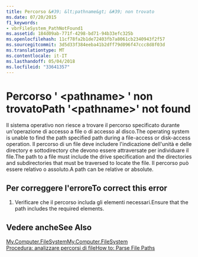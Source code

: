 ```yaml
---
title: Percorso &#39; &lt;pathname&gt; &#39; non trovato
ms.date: 07/20/2015
f1_keywords:
- vbrFileSystem_PathNotFound1
ms.assetid: 184d09ab-771f-4298-bd71-94b33efc325b
ms.openlocfilehash: 11cf78fa2b1de72403fb7a8061cb2340943f2f57
ms.sourcegitcommit: 3d5d33f384eeba41b2dff79d096f47ccc8d8f03d
ms.translationtype: MT
ms.contentlocale: it-IT
ms.lasthandoff: 05/04/2018
ms.locfileid: "33641357"
---
```

# <a name="path-39ltpathnamegt39-not-found"></a><span data-ttu-id="3b8ce-102">Percorso &#39; &lt;pathname&gt; &#39; non trovato</span><span class="sxs-lookup"><span data-stu-id="3b8ce-102">Path &#39;&lt;pathname&gt;&#39; not found</span></span>
<span data-ttu-id="3b8ce-103">Il sistema operativo non riesce a trovare il percorso specificato durante un'operazione di accesso a file o di accesso al disco.</span><span class="sxs-lookup"><span data-stu-id="3b8ce-103">The operating system is unable to find the path specified path during a file-access or disk-access operation.</span></span> <span data-ttu-id="3b8ce-104">Il percorso di un file deve includere l'indicazione dell'unità e delle directory e sottodirectory che devono essere attraversate per individuare il file.</span><span class="sxs-lookup"><span data-stu-id="3b8ce-104">The path to a file must include the drive specification and the directories and subdirectories that must be traversed to locate the file.</span></span> <span data-ttu-id="3b8ce-105">Il percorso può essere relativo o assoluto.</span><span class="sxs-lookup"><span data-stu-id="3b8ce-105">A path can be relative or absolute.</span></span>  
  
## <a name="to-correct-this-error"></a><span data-ttu-id="3b8ce-106">Per correggere l'errore</span><span class="sxs-lookup"><span data-stu-id="3b8ce-106">To correct this error</span></span>  
  
1.  <span data-ttu-id="3b8ce-107">Verificare che il percorso includa gli elementi necessari.</span><span class="sxs-lookup"><span data-stu-id="3b8ce-107">Ensure that the path includes the required elements.</span></span>  
  
## <a name="see-also"></a><span data-ttu-id="3b8ce-108">Vedere anche</span><span class="sxs-lookup"><span data-stu-id="3b8ce-108">See Also</span></span>  
 [<span data-ttu-id="3b8ce-109">My.Computer.FileSystem</span><span class="sxs-lookup"><span data-stu-id="3b8ce-109">My.Computer.FileSystem</span></span>](xref:Microsoft.VisualBasic.FileIO.FileSystem)  
 [<span data-ttu-id="3b8ce-110">Procedura: analizzare percorsi di file</span><span class="sxs-lookup"><span data-stu-id="3b8ce-110">How to: Parse File Paths</span></span>](../../visual-basic/developing-apps/programming/drives-directories-files/how-to-parse-file-paths.md)
